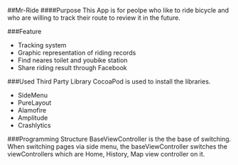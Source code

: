 ##Mr-Ride
####Purpose
This App is for peolpe who like to ride bicycle and who are willing to track their route to review it in the future.

###Feature
* Tracking system
* Graphic representation of riding records
* Find neares toilet and youbike station
* Share riding result through Facebook


###Used Third Party Library
CocoaPod is used to install the libraries.

* SideMenu
* PureLayout
* Alamofire
* Amplitude
* Crashlytics

###Programming Structure
BaseViewController is the the base of switching. When switching pages via side menu, the baseViewController switches the viewControllers which are Home, History, Map view controller on it. 





